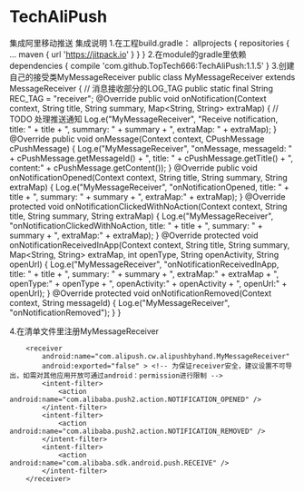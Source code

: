 # TechAliPush
集成阿里移动推送
集成说明
1.在工程build.gradle：
allprojects {
    repositories {
      ...
      maven { url 'https://jitpack.io' }
    }
  }
2.在module的gradle里依赖
dependencies {
    compile 'com.github.TopTech666:TechAliPush:1.1.5'
  }
3.创建自己的接受类MyMessageReceiver 
public class MyMessageReceiver extends MessageReceiver {
        // 消息接收部分的LOG_TAG
        public static final String REC_TAG = "receiver";
        @Override
        public void onNotification(Context context, String title, String summary, Map<String, String> extraMap) {
            // TODO 处理推送通知
            Log.e("MyMessageReceiver", "Receive notification, title: " + title + ", summary: " + summary + ", extraMap: " + extraMap);
        }
        @Override
        public void onMessage(Context context, CPushMessage cPushMessage) {
                Log.e("MyMessageReceiver", "onMessage, messageId: " + cPushMessage.getMessageId() + ", title: " + cPushMessage.getTitle() + ", content:" + cPushMessage.getContent());
        }
        @Override
        public void onNotificationOpened(Context context, String title, String summary, String extraMap) {
            Log.e("MyMessageReceiver", "onNotificationOpened, title: " + title + ", summary: " + summary + ", extraMap:" + extraMap);
        }
        @Override
        protected void onNotificationClickedWithNoAction(Context context, String title, String summary, String extraMap) {
            Log.e("MyMessageReceiver", "onNotificationClickedWithNoAction, title: " + title + ", summary: " + summary + ", extraMap:" + extraMap);
        }
        @Override
        protected void onNotificationReceivedInApp(Context context, String title, String summary, Map<String, String> extraMap, int openType, String openActivity, String openUrl) {
            Log.e("MyMessageReceiver", "onNotificationReceivedInApp, title: " + title + ", summary: " + summary + ", extraMap:" + extraMap + ", openType:" + openType + ", openActivity:" + openActivity + ", openUrl:" + openUrl);
        }
        @Override
        protected void onNotificationRemoved(Context context, String messageId) {
            Log.e("MyMessageReceiver", "onNotificationRemoved");
        }
    }

4.在清单文件里注册MyMessageReceiver 
 <!-- 消息接收监听器 （用户可自主扩展） -->
        <receiver
            android:name="com.alipush.cw.alipushbyhand.MyMessageReceiver"
            android:exported="false" > <!-- 为保证receiver安全，建议设置不可导出，如需对其他应用开放可通过android：permission进行限制 -->
            <intent-filter>
                <action android:name="com.alibaba.push2.action.NOTIFICATION_OPENED" />
            </intent-filter>
            <intent-filter>
                <action android:name="com.alibaba.push2.action.NOTIFICATION_REMOVED" />
            </intent-filter>
            <intent-filter>
                <action android:name="com.alibaba.sdk.android.push.RECEIVE" />
            </intent-filter>
        </receiver>
